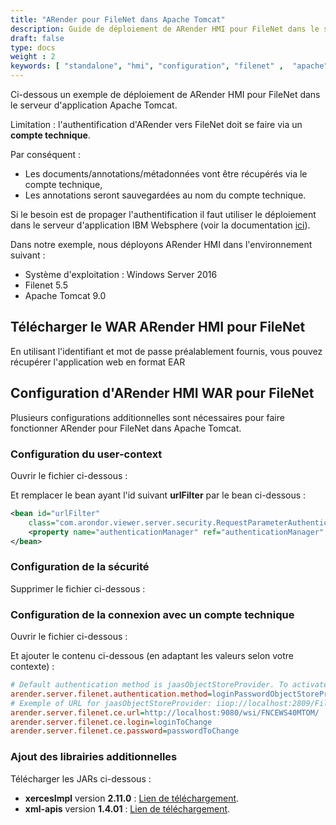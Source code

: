 ```yaml
---
title: "ARender pour FileNet dans Apache Tomcat"
description: Guide de déploiement de ARender HMI pour FileNet dans le serveur d'application Apache Tomcat
draft: false
type: docs
weight : 2
keywords: [ "standalone", "hmi", "configuration", "filenet" ,  "apache" , "tomcat"]
---
```


Ci-dessous un exemple de déploiement de ARender HMI pour FileNet dans le serveur d'application Apache Tomcat.


Limitation : l'authentification d'ARender vers FileNet doit se faire via un **compte technique**.

Par conséquent :
- Les documents/annotations/métadonnées vont être récupérés via le compte technique,
- Les annotations seront sauvegardées au nom du compte technique.

Si le besoin est de propager l'authentification il faut utiliser le déploiement dans le serveur d'application IBM Websphere (voir la documentation [ici](broken-link.md)).


Dans notre exemple, nous déployons ARender HMI dans l'environnement suivant :

- Système d'exploitation : Windows Server 2016
- Filenet 5.5
- Apache Tomcat 9.0

## Télécharger le WAR ARender HMI pour FileNet

En utilisant l'identifiant et mot de passe préalablement fournis,
vous pouvez récupérer l'application web en format EAR

## Configuration d'ARender HMI WAR pour FileNet

Plusieurs configurations additionnelles sont nécessaires pour faire fonctionner ARender pour FileNet dans Apache Tomcat.

### Configuration du user-context

Ouvrir le fichier ci-dessous :

Et remplacer le bean ayant l'id suivant **urlFilter** par le bean ci-dessous :
``` xml
<bean id="urlFilter"
    class="com.arondor.viewer.server.security.RequestParameterAuthenticationFilter">
    <property name="authenticationManager" ref="authenticationManager" />
</bean>
```

### Configuration de la sécurité

Supprimer le fichier ci-dessous :

### Configuration de la connexion avec un compte technique

Ouvrir le fichier ci-dessous :

Et ajouter le contenu ci-dessous (en adaptant les valeurs selon votre contexte) :
``` cfg
# Default authentication method is jaasObjectStoreProvider. To activate connect throught a technical account use loginPasswordObjectStoreProvider and set the right login and password below
arender.server.filenet.authentication.method=loginPasswordObjectStoreProvider
# Exemple of URL for jaasObjectStoreProvider: iiop://localhost:2809/FileNet/Engine and for loginPasswordObjectStoreProvider : http://localhost:9080/wsi/FNCEWS40MTOM/
arender.server.filenet.ce.url=http://localhost:9080/wsi/FNCEWS40MTOM/
arender.server.filenet.ce.login=loginToChange
arender.server.filenet.ce.password=passwordToChange
```

### Ajout des librairies additionnelles

Télécharger les JARs ci-dessous : 
* **xercesImpl** version **2.11.0** : [Lien de téléchargement](https://mvnrepository.com/artifact/xerces/xercesImpl/2.11.0).
* **xml-apis** version **1.4.01** : [Lien de téléchargement](https://mvnrepository.com/artifact/xml-apis/xml-apis/1.4.01).

